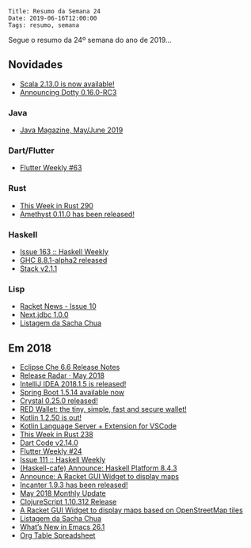     Title: Resumo da Semana 24
    Date: 2019-06-16T12:00:00
    Tags: resumo, semana

Segue o resumo da 24º semana do ano de 2019...

<!-- more -->

## Novidades

* [Scala 2.13.0 is now available!](https://www.scala-lang.org/news/2.13.0 "Post sobre Scala 2.13.0 is now available!")
* [Announcing Dotty 0.16.0-RC3](https://dotty.epfl.ch/blog/2019/06/11/16th-dotty-milestone-release.html "Post sobre Announcing Dotty 0.16.0-RC3")

### Java

* [Java Magazine, May/June 2019](http://www.javamagazine.mozaicreader.com/MayJune2019 "Post sobre Java Magazine, May/June 2019")

### Dart/Flutter

* [Flutter Weekly #63](https://us17.campaign-archive.com/?u=c8d8d18b6e2c6316ddc1d48a0&id=69038e5f88 "Post sobre Flutter Weekly #63")

### Rust

* [This Week in Rust 290](https://this-week-in-rust.org/blog/2019/06/11/this-week-in-rust-290 "Post sobre This Week in Rust 290")
* [Amethyst 0.11.0 has been released!](https://amethyst.rs/posts/release-0-11 "Post sobre Amethyst 0.11.0 has been released!")

### Haskell

* [Issue 163 :: Haskell Weekly](https://haskellweekly.news/issues/163.html "Post sobre Issue 163 :: Haskell Weekly")
* [GHC 8.8.1-alpha2 released](https://www.haskell.org/ghc/blog/20190615-ghc-8.8.1-alpha2-released.html "Post sobre GHC 8.8.1-alpha2 released")
* [Stack v2.1.1](https://github.com/commercialhaskell/stack/releases/tag/v2.1.1 "Post sobre Stack v2.1.1")

### Lisp

* [Racket News - Issue 10](https://racket-news.com/2019/06/racket-news-issue-10.html "Post sobre Racket News - Issue 10")
* [Next.jdbc 1.0.0](https://clojureverse.org/t/next-jdbc-1-0-0-the-gold-release/4379 "Post sobre Next.jdbc 1.0.0")
* [Listagem da Sacha Chua](http://sachachua.com/blog/category/emacs-news "Post sobre Listagem da Sacha Chua")

## Em 2018 

* [Eclipse Che 6.6 Release Notes](https://che.eclipse.org/eclipse-che-6-6-release-notes-9a585c65b089 "Post sobre Eclipse Che 6.6 Release Notes")
* [Release Radar · May 2018](https://blog.github.com/2018-06-12-release-radar-may-2018 "Post sobre Release Radar · May 2018")
* [IntelliJ IDEA 2018.1.5 is released!](https://blog.jetbrains.com/idea/2018/06/intellij-idea-2018-1-5-is-released "Post sobre IntelliJ IDEA 2018.1.5 is released!")
* [Spring Boot 1.5.14 available now](https://spring.io/blog/2018/06/14/spring-boot-1-5-14-available-now "Post sobre Spring Boot 1.5.14 available now")
* [Crystal 0.25.0 released!](https://crystal-lang.org/2018/06/15/crystal-0.25.0-released.html "Post sobre Crystal 0.25.0 released!")
* [RED Wallet: the tiny, simple, fast and secure wallet!](https://www.red-lang.org/2018/06/red-wallet-tiny-simple-fast-and-secure.html "Post sobre RED Wallet: the tiny, simple, fast and secure wallet!")
* [Kotlin 1.2.50 is out!](https://blog.jetbrains.com/kotlin/2018/06/kotlin-1-2-50-is-out "Post sobre Kotlin 1.2.50 is out!")
* [Kotlin Language Server + Extension for VSCode](https://github.com/fwcd/KotlinLanguageServer/releases "Post sobre Kotlin Language Server + Extension for VSCode")
* [This Week in Rust 238](https://this-week-in-rust.org/blog/2018/06/12/this-week-in-rust-238 "Post sobre This Week in Rust 238")
* [Dart Code v2.14.0](https://dartcode.org/releases/v2-14 "Post sobre Dart Code v2.14.0")
* [Flutter Weekly #24](https://mailchi.mp/cf09a675ce57/flutter-weekly-298361 "Post sobre Flutter Weekly #24")
* [Issue 111 :: Haskell Weekly](https://haskellweekly.news/issues/111.html "Post sobre Issue 111 :: Haskell Weekly")
* [(Haskell-cafe) Announce: Haskell Platform 8.4.3](https://mail.haskell.org/pipermail/haskell-cafe/2018-June/129256.html "Post sobre [Haskell-cafe] Announce: Haskell Platform 8.4.3")
* [Announce: A Racket GUI Widget to display maps](https://groups.google.com/forum/?hl=pt-BR#!topic/racket-users/BUnvsTDJZlo "Post sobre Announce: A Racket GUI Widget to display maps")
* [Incanter 1.9.3 has been released!](https://data-sorcery.org/2018/06/10/incanter-1-9-3-has-been-released "Post sobre Incanter 1.9.3 has been released!")
* [May 2018 Monthly Update](https://www.clojuriststogether.org/news/may-2018-monthly-update "Post sobre May 2018 Monthly Update")
* [ClojureScript 1.10.312 Release](https://clojurescript.org/news/2018-06-15-release "Post sobre ClojureScript 1.10.312 Release")
* [A Racket GUI Widget to display maps based on OpenStreetMap tiles](https://alex-hhh.github.io/2018/06/a-racket-gui-widget-to-display-maps-based-on-openstreetmap-tiles.html "Artigo sobre [A Racket GUI Widget to display maps based on OpenStreetMap tiles]")
* [Listagem da Sacha Chua](http://sachachua.com/blog/category/emacs-news "Post sobre Listagem da Sacha Chua")
* [What’s New in Emacs 26.1](https://www.masteringemacs.org/article/whats-new-in-emacs-26-1 "Post sobre What’s New in Emacs 26.1")
* [Org Table Spreadsheet](https://scripter.co/notes/org-table-spreadsheet "Post sobre Org Table Spreadsheet")
